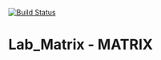 [![Build Status](https://travis-ci.org/AntonMurzinov/Lab_Matrix.svg?branch=main)](https://travis-ci.org/AntonMurzinov/Lab_Matrix)

# Lab_Matrix - MATRIX